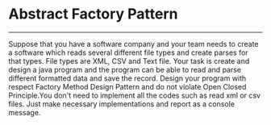 # Abstract Factory Pattern

- - - - - 

Suppose that you have a software company and your team needs to create a software
which reads several different file types and create parses for that types.
File types are XML, CSV and Text file. Your task is create and design a java program
and the program can be able to read and parse different formatted data and
save the record. Design your program with respect Factory Method Design Pattern
and do not violate Open Closed Principle.You don't need to implement all the codes
such as read xml or csv files. Just make necessary implementations and report
as a console message.
